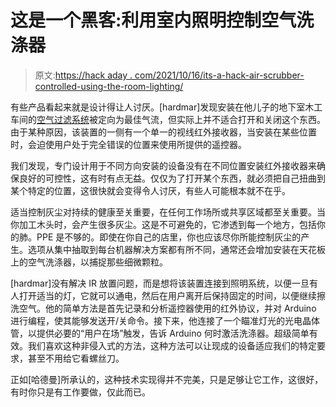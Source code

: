 # 这是一个黑客:利用室内照明控制空气洗涤器

> 原文:[https://hack aday . com/2021/10/16/its-a-hack-air-scrubber-controlled-using-the-room-lighting/](https://hackaday.com/2021/10/16/its-a-hack-air-scrubber-controlled-using-the-room-lighting/)

有些产品看起来就是设计得让人讨厌。[hardmar]发现安装在他儿子的地下室木工车间的[空气过滤系统](https://hackaday.io/project/181852-automated-jet-air-filtration-remote-control)被定向为最佳气流，但实际上并不适合打开和关闭这个东西。由于某种原因，该装置的一侧有一个单一的视线红外接收器，当安装在某些位置时，会迫使用户处于完全错误的位置来使用所提供的遥控器。

我们发现，专门设计用于不同方向安装的设备没有在不同位置安装红外接收器来确保良好的可控性，这有时有点无益。仅仅为了打开某个东西，就必须把自己扭曲到某个特定的位置，这很快就会变得令人讨厌，有些人可能根本就不在乎。

适当控制灰尘对持续的健康至关重要，在任何工作场所或共享区域都至关重要。当你加工木头时，会产生很多灰尘。这是不可避免的，它渗透到每一个地方，包括你的肺。PPE 是不够的。即使在你自己的店里，你也应该尽你所能控制灰尘的产生。选项从集中抽取到每台机器解决方案都有所不同，通常还会增加安装在天花板上的空气洗涤器，以捕捉那些细微颗粒。

[hardmar]没有解决 IR 放置问题，而是想将该装置连接到照明系统，以便一旦有人打开适当的灯，它就可以通电，然后在用户离开后保持固定的时间，以便继续擦洗空气。他的简单方法是首先记录和分析遥控器使用的红外协议，并对 Arduino 进行编程，使其能够发送开/关命令。接下来，他连接了一个瞄准灯光的光电晶体管，以提供必要的“用户在场”触发，告诉 Arduino 何时激活洗涤器。超级简单有效。我们喜欢这种非侵入式的方法，这种方法可以让现成的设备适应我们的特定要求，甚至不用给它看螺丝刀。

正如[哈德曼]所承认的，这种技术实现得并不完美，只是足够让它工作，这很好，有时你只是有工作要做，仅此而已。